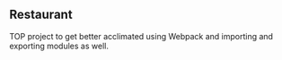 ## Restaurant  
TOP project to get better acclimated using Webpack and importing and exporting modules as well.
